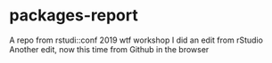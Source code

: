 # packages-report
A repo from rstudi::conf 2019 wtf workshop
I did an edit from rStudio
Another edit, now this time from Github in the browser
